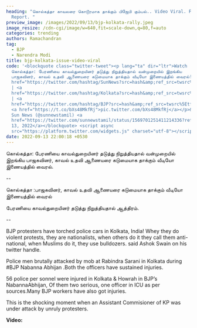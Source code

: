 ```yaml
---
heading: "கொல்கத்தா காவலரை கொடூரமாக தாக்கும் பிஜேபி கும்பல்.. Video Viral. Full
  Report. "
preview_image: /images/2022/09/13/bjp-kolkata-rally.jpeg
image_resize: /cdn-cgi/image/w=640,fit=scale-down,q=80,f=auto
categories: trending
authors: Ramachandran
tag:
  - BJP
  - Narendra Modi
title: bjp-kolkata-issue-video-viral
code: '<blockquote class="twitter-tweet"><p lang="ta" dir="ltr">Watch |
  கொல்கத்தா: பேரணியை காவல்துறையினர் தடுத்து நிறுத்தியதால் வன்முறையில் இறங்கிய
  பாஜகவினர், காவல் உதவி ஆணையரை கடுமையாக தாக்கும் வீடியோ இணையத்தில் வைரல்!<a
  href="https://twitter.com/hashtag/SunNews?src=hash&amp;ref_src=twsrc%5Etfw">#SunNews</a>
  | <a
  href="https://twitter.com/hashtag/Kolkata?src=hash&amp;ref_src=twsrc%5Etfw">#Kolkata</a>
  | <a
  href="https://twitter.com/hashtag/BJP?src=hash&amp;ref_src=twsrc%5Etfw">#BJP</a>
  <a href="https://t.co/bXs48MkfRj">pic.twitter.com/bXs48MkfRj</a></p>&mdash;
  Sun News (@sunnewstamil) <a
  href="https://twitter.com/sunnewstamil/status/1569701251411214336?ref_src=twsrc%5Etfw">September
  13, 2022</a></blockquote> <script async
  src="https://platform.twitter.com/widgets.js" charset="utf-8"></script>'
date: 2022-09-13 22:00:18 +0530
---
```

கொல்கத்தா: பேரணியை காவல்துறையினர் தடுத்து நிறுத்தியதால் வன்முறையில் இறங்கிய பாஜகவினர், காவல் உதவி ஆணையரை கடுமையாக தாக்கும் வீடியோ இணையத்தில் வைரல்.

\--

கொல்கத்தா :பாஜகவினர், காவல் உதவி ஆணையரை கடுமையாக தாக்கும் வீடியோ இணையத்தில் வைரல்

பேரணியை காவல்துறையினர் தடுத்து நிறுத்தியதால் ஆத்திரம்.

\--

BJP protesters have torched police cars in Kolkata, India! Whey they do violent protests, they are nationalists, when others do it they call them anti-national, when Muslims do it, they use bulldozers.
said Ashok Swain on his twitter handle.

Police men brutally attacked by mob at Rabindra Sarani in Kolkata during #BJP Nabanna Abhijan .Both the officers have sustained injuries.

56 police per sonnel were injured in Kolkata & Howrah in BJP’s NabannaAbhijan, Of them two serious, one officer in ICU as per sources.Many BJP workers have also got injuries. 

This is the shocking moment when an Assistant Commisioner of KP was under attack by unruly protesters.

**V﻿ideo:**